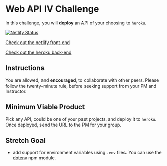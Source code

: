 # Web API IV Challenge

In this challenge, you will **deploy** an API of your choosing to `heroku`.

[![Netlify Status](https://api.netlify.com/api/v1/badges/4aa5cd6d-ece9-4000-8324-9daa893dfa32/deploy-status)](https://app.netlify.com/sites/suspicious-lamarr-981f87/deploys)

[Check out the netlify front-end](https://suspicious-lamarr-981f87.netlify.com/)

[Check out the heroku back-end](https://protected-coast-60365.herokuapp.com/)


## Instructions

You are allowed, and **encouraged**, to collaborate with other peers. Please follow the twenty-minute rule, before seeking support from your PM and Instructor.

## Minimum Viable Product

Pick any API, could be one of your past projects, and deploy it to `heroku`. Once deployed, send the URL to the PM for your group.

## Stretch Goal

- add support for environment variables using `.env` files. You can use the [dotenv](https://www.npmjs.com/package/dotenv) npm module.
